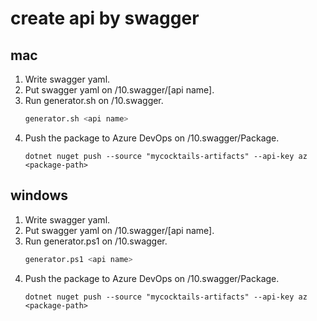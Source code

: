 # create api by swagger
## mac
1. Write swagger yaml.
2. Put swagger yaml on /10.swagger/[api name].
3. Run generator.sh on /10.swagger.
    ``` bash
    generator.sh <api name>
    ```
4. Push the package to Azure DevOps on /10.swagger/Package.
    ```
    dotnet nuget push --source "mycocktails-artifacts" --api-key az <package-path>
    ```

## windows
1. Write swagger yaml.
2. Put swagger yaml on /10.swagger/[api name].
3. Run generator.ps1 on /10.swagger.
    ``` bash
    generator.ps1 <api name>
    ```
4. Push the package to Azure DevOps on /10.swagger/Package.
    ```
    dotnet nuget push --source "mycocktails-artifacts" --api-key az <package-path>
    ```